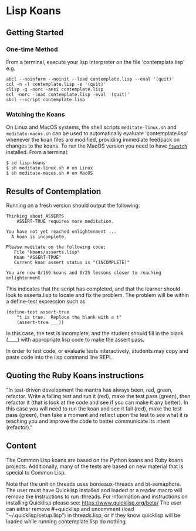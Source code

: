 # Lisp Koans

## Getting Started

### One-time Method

From a terminal, execute your lisp interpreter on the file 'contemplate.lisp' e.g.

    abcl --noinform --noinit --load contemplate.lisp --eval '(quit)'
    ccl -n -l contemplate.lisp -e '(quit)'
    clisp -q -norc -ansi contemplate.lisp
    ecl -norc -load contemplate.lisp -eval '(quit)'
    sbcl --script contemplate.lisp

### Watching the Koans

On Linux and MacOS systems, the shell scripts `meditate-linux.sh` and
`meditate-macos.sh` can be used to automatically evaluate 'contemplate.lisp'
whenever the koan files are modified, providing immediate feedback on changes
to the koans. To run the MacOS version you need to have
[`fswatch`](https://github.com/emcrisostomo/fswatch) installed. From a terminal:

    $ cd lisp-koans
    $ sh meditate-linux.sh # on Linux
    $ sh meditate-macos.sh # on MacOS

## Results of Contemplation

Running on a fresh version should output the following:

```
Thinking about ASSERTS
    ASSERT-TRUE requires more meditation.

You have not yet reached enlightenment ...
  A koan is incomplete.

Please meditate on the following code:
   File "koans/asserts.lisp"
   Koan "ASSERT-TRUE"
   Current koan assert status is "(INCOMPLETE)"

You are now 0/169 koans and 0/25 lessons closer to reaching enlightenment
```

This indicates that the script has completed, and that the learner should look
to asserts.lisp to locate and fix the problem.  The problem will be within
a define-test expression such as

    (define-test assert-true
        "t is true.  Replace the blank with a t"
        (assert-true ___))

In this case, the test is incomplete, and the student should fill
in the blank (____) with appropriate lisp code to make the assert pass.


In order to test code, or evaluate tests interactively, students may copy
and paste code into the lisp command line REPL.

## Quoting the Ruby Koans instructions

   "In test-driven development the mantra has always been, red, green,
refactor. Write a failing test and run it (red), make the test pass (green),
then refactor it (that is look at the code and see if you can make it any
better). In this case you will need to run the koan and see it fail (red), make
the test pass (green), then take a moment and reflect upon the test to see what
it is teaching you and improve the code to better communicate its
intent (refactor)."

## Content

The Common Lisp koans are based on the Python koans and Ruby koans projects.
Additionally, many of the tests are based on new material that is special
to Common Lisp.

Note that the unit on threads uses bordeaux-threads and bt-semaphore.
The user must have Quicklisp installed and loaded or a reader macro
will remove the instructions to run :threads.
For information and instructions on installing Quicklisp
please see:
https://www.quicklisp.org/beta/
The user can either remove #+quicklisp and uncomment
(load "~/.quicklisp/setup.lisp") in threads.lisp, or  if they know
quicklisp will be loaded while running contemplate.lisp do nothing.
